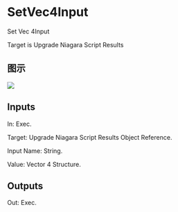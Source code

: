 # SetVec4Input

Set Vec 4Input

Target is Upgrade Niagara Script Results

## 图示

![]($-20221218-20474187.png)

## Inputs

In: Exec.

Target: Upgrade Niagara Script Results Object Reference.

Input Name: String.

Value: Vector 4 Structure.  

## Outputs

Out: Exec.

